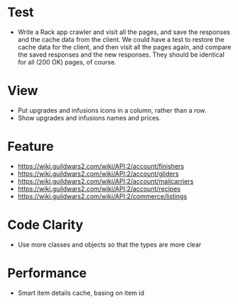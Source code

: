 # Test

* Write a Rack app crawler and visit all the pages, and save the responses
  and the cache data from the client. We could have a test to restore the
  cache data for the client, and then visit all the pages again, and compare
  the saved responses and the new responses. They should be identical for
  all (200 OK) pages, of course.

# View

* Put upgrades and infusions icons in a column, rather than a row.
* Show upgrades and infusions names and prices.

# Feature

* https://wiki.guildwars2.com/wiki/API:2/account/finishers
* https://wiki.guildwars2.com/wiki/API:2/account/gliders
* https://wiki.guildwars2.com/wiki/API:2/account/mailcarriers
* https://wiki.guildwars2.com/wiki/API:2/account/recipes
* https://wiki.guildwars2.com/wiki/API:2/commerce/listings

# Code Clarity

* Use more classes and objects so that the types are more clear

# Performance

* Smart item details cache, basing on item id
